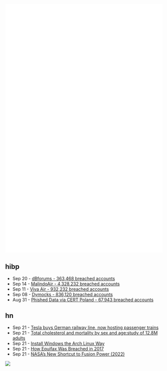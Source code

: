 ![Metrics](https://raw.githubusercontent.com/phixion/phixion/master/metrics.svg)

## hibp

<!--
for https://github.com/phixion/phixion/blob/main/.github/workflows/feeds.yml
-->
<!--START_SECTION:haveibeenpwnd-->
- Sep 20 - [dBforums - 363,468 breached accounts](https://haveibeenpwned.com/PwnedWebsites#dBforums)
- Sep 14 - [MalindoAir - 4,328,232 breached accounts](https://haveibeenpwned.com/PwnedWebsites#MalindoAir)
- Sep 11 - [Viva Air - 932,232 breached accounts](https://haveibeenpwned.com/PwnedWebsites#VivaAir)
- Sep 08 - [Dymocks - 836,120 breached accounts](https://haveibeenpwned.com/PwnedWebsites#Dymocks)
- Aug 31 - [Phished Data via CERT Poland - 67,943 breached accounts](https://haveibeenpwned.com/PwnedWebsites#CERTPolandPhish)
<!--END_SECTION:haveibeenpwnd-->

## hn

<!--
for https://github.com/phixion/phixion/blob/main/.github/workflows/feeds.yml
-->
<!--START_SECTION:hn-->
- Sep 21 - [Tesla buys German railway line, now hosting passenger trains](https://www.trains.com/trn/news-reviews/news-wire/tesla-buys-german-railway-line-plans-passenger-trains-2/)
- Sep 21 - [Total cholesterol and mortality by sex and age:study of 12.8M adults](https://www.nature.com/articles/s41598-018-38461-y)
- Sep 21 - [Install Windows the Arch Linux Way](https://christitus.com/install-windows-the-arch-linux-way/)
- Sep 21 - [How Equifax Was Breached in 2017](https://blog.0x7d0.dev/history/how-equifax-was-breached-in-2017/)
- Sep 21 - [NASA’s New Shortcut to Fusion Power (2022)](https://spectrum.ieee.org/lattice-confinement-fusion)
<!--END_SECTION:hn-->

<!--
for https://yhype.me
-->
![](https://hit.yhype.me/github/profile?user_id=13013670)

